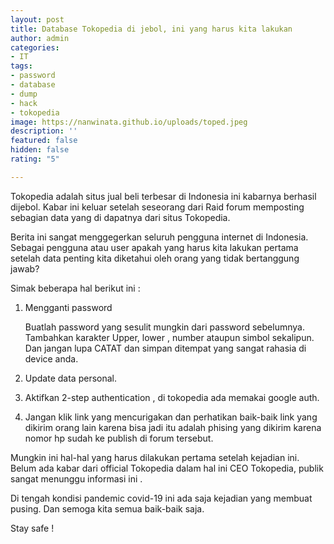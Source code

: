 ```yaml
---
layout: post
title: Database Tokopedia di jebol, ini yang harus kita lakukan
author: admin
categories:
- IT
tags:
- password
- database
- dump
- hack
- tokopedia
image: https://nanwinata.github.io/uploads/toped.jpeg
description: ''
featured: false
hidden: false
rating: "5"

---
```

Tokopedia adalah situs jual beli terbesar di Indonesia ini kabarnya berhasil dijebol. Kabar ini keluar setelah seseorang dari Raid forum memposting sebagian data yang di dapatnya dari situs Tokopedia. 

Berita ini sangat menggegerkan seluruh pengguna internet di Indonesia. Sebagai pengguna atau user apakah yang harus kita lakukan pertama setelah data penting kita diketahui oleh orang yang tidak bertanggung jawab?

Simak beberapa hal berikut ini :

1. Mengganti password

   Buatlah password yang sesulit mungkin dari password sebelumnya. Tambahkan karakter Upper, lower , number ataupun simbol sekalipun. Dan jangan lupa CATAT dan simpan ditempat yang sangat rahasia di device anda.
2. Update data personal.
3. Aktifkan 2-step authentication , di tokopedia ada memakai google auth.
4. Jangan klik link yang mencurigakan dan perhatikan baik-baik link yang dikirim orang lain karena bisa jadi itu adalah phising yang dikirim karena nomor hp sudah ke publish di forum tersebut.

Mungkin ini hal-hal yang harus dilakukan pertama setelah kejadian ini. Belum ada kabar dari official Tokopedia dalam hal ini CEO Tokopedia, publik sangat menunggu informasi ini .

Di tengah kondisi pandemic covid-19 ini ada saja kejadian yang membuat pusing. Dan semoga kita semua baik-baik saja.

Stay safe !